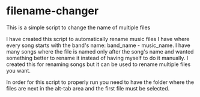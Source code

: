 # filename-changer
This is a simple script to change the name of multiple files


I have created this script to automatically rename music files I have where every song starts with the band's name: band_name - music_name.
I have many songs where the file is named only after the song's name and wanted something better to rename it instead of having myself to do it manually.
I created this for renaming songs but it can be used to rename multiple files you want.


In order for this script to properly run you need to have the folder where the files are next in the alt-tab area and the first file must be selected.
